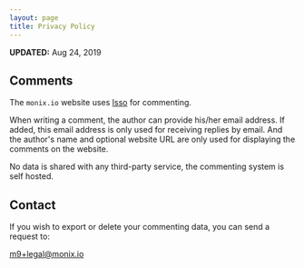 ```yaml
---
layout: page
title: Privacy Policy
---
```


**UPDATED:** Aug 24, 2019

## Comments

The `monix.io` website uses [Isso](https://posativ.org/isso/) for commenting.

When writing a comment, the author can provide his/her email address.
If added, this email address is only used for receiving replies by email.
And the author's name and optional website URL are only used for
displaying the comments on the website.

No data is shared with any third-party service, the commenting system
is self hosted.

<!--sse-->
## Contact

If you wish to export or delete your commenting data,
you can send a request to:

<a href="mailto:&#109;&#057;+&#108;&#101;&#103;&#097;&#108;&#064;&#109;&#111;&#110;&#105;&#120;&#046;&#105;&#111;">&#109;&#057;+&#108;&#101;&#103;&#097;&#108;&#064;&#109;&#111;&#110;&#105;&#120;&#046;&#105;&#111;</a>
<!--/sse-->

<br/>

